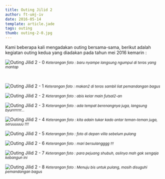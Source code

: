 ```yaml
---
title: Outing Jilid 2
author: ft-umj-iv
date: 2016-05-14
template: article.jade
tags: outing
thumb: outing-2-0.jpg
---
```


Kami beberapa kali mengadakan outing bersama-sama, berikut adalah kegiatan outing kedua yang diadakan pada tahun mei 2016 kemarin :

![Outing Jilid 2 - 0](/story/assets/img/outing-2-0.jpg)
<small>_Keterangan foto : baru nyampe langsung ngumpul di teras yang mantap_</small>

<br/>
<span class="more"></span>

![Outing Jilid 2 - 1](/story/assets/img/outing-2-1.jpg)
<small>_Keterangan foto : makan2 di teras sambil liat pemandangan bagus_</small>

![Outing Jilid 2 - 2](/story/assets/img/outing-2-2.jpg)
<small>_Keterangan foto : abis kelar main futsal2-an_</small>

![Outing Jilid 2 - 3](/story/assets/img/outing-2-3.jpg)
<small>_Keterangan foto : ada tempat berenangnya juga, langsung byurrrrrrr..._</small>

![Outing Jilid 2 - 4](/story/assets/img/outing-2-4.jpg)
<small>_Keterangan foto : kita adain tukar kado antar teman-teman juga, seruuuuuu !!!!_</small>

![Outing Jilid 2 - 5](/story/assets/img/outing-2-5.jpg)
<small>_Keterangan foto : foto di depan villa sebelum pulang_</small>

![Outing Jilid 2 - 6](/story/assets/img/outing-2-6.jpg)
<small>_Keterangan foto : mari bersulangggg !!!_</small>

![Outing Jilid 2 - 7](/story/assets/img/outing-2-7.jpg)
<small>_Keterangan foto : para pejuang shubuh, aslinya mah gak sengaja kebangun ini_</small>

![Outing Jilid 2 - 8](/story/assets/img/outing-2-8.jpg)
<small>_Keterangan foto : Menuju bis untuk pulang, masih disuguhi pemandangan bagus_</small>
